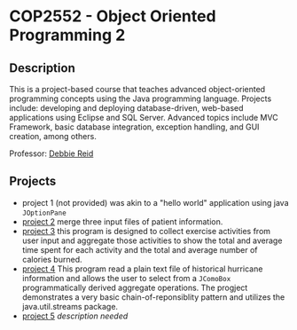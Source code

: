 # COP2552 - Object Oriented Programming 2

## Description
This is a project-based course that teaches advanced object-oriented programming concepts using the Java programming language.
Projects include: developing and deploying database-driven, web-based applications using Eclipse and SQL Server. Advanced topics include MVC Framework, basic database integration, exception handling, and GUI creation, among others.

Professor: [Debbie Reid](https://www.sfcollege.edu/ite/contact/index) 

## Projects
- project 1 (not provided) was akin to a "hello world" application using java `JOptionPane`
- [project 2](https://github.com/nasumilu-owner/cop2552/tree/main/project2) merge three input files of patient information. 
- [project 3](https://github.com/nasumilu-owner/cop2552/tree/main/project3) this program is designed to collect exercise
 activities from user input and aggregate those activities to show the total and average time spent for each activity
 and the total and average number of calories burned.
- [project 4](https://github.com/nasumilu-owner/cop2552/tree/main/project4) This program read a plain text file of
historical hurricane information and allows the user to select from a `JComoBox`
programmatically derived aggregate operations. The progject demonstrates a very basic chain-of-reponsiblity pattern and
utilizes the java.util.streams package.
- [project 5](https://github.com/nasumilu-owner/cop2552/tree/main/project5) *description needed*

[^1]:https://catalog.sfcollege.edu/preview_course.php?catoid=4&coid=1664&print
